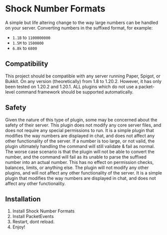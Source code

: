 # Shock Number Formats
A simple but life altering change to the way large numbers can be handled on your server. Converting numbers in the suffixed format, for example:
- `1.1B` to `1100000000`
- `1.5M` to `1500000`
- `6.8k` to `6800`

## Compatibility
This project should be compatible with any server running Paper, Spigot, or Bukkit. On any version (theoretically) from 1.8 to 1.20.2. However, it has only been tested on 1.20.2 and 1.20.1. ALL plugins which do not use a packet-level command framework should be supported automatically.

## Safety
Given the nature of this type of plugin, some may be concerned about the safety of their server. This plugin does not modify any core server files, and does not require any special permissions to run. It is a simple plugin that modifies the way numbers are displayed in chat, and does not affect any other functionality of the server. If a number is too large, or not valid, the plugin ultimately handling the command will still validate & fail as normal. The worse case scenario is that the plugin will not be able to convert the number, and the command will fail as its unable to parse the suffixed number into an actual number. This has no effect on permission checks, balances, limits, or anything else. The plugin will not modify any other plugins, and will not affect any other functionality of the server. It is a simple plugin that modifies the way numbers are displayed in chat, and does not affect any other functionality.

## Installation
1. Install Shock Number Formats
2. Install PacketEvents
3. Restart, dont reload.
4. Enjoy!